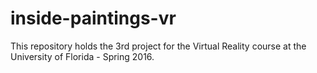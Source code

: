 # inside-paintings-vr
This repository holds the 3rd project for the Virtual Reality course at the University of Florida - Spring 2016.
